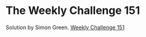 # The Weekly Challenge 151

Solution by Simon Green. [Weekly Challenge 151](https://dev.to/simongreennet/weekly-challenge-151-2812)
